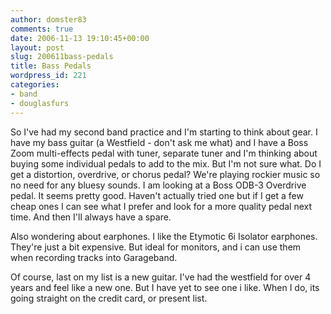 ```yaml
---
author: domster83
comments: true
date: 2006-11-13 19:10:45+00:00
layout: post
slug: 200611bass-pedals
title: Bass Pedals
wordpress_id: 221
categories:
- band
- douglasfurs
---
```


So I've had my second band practice and I'm starting to think about gear. I have my bass guitar (a Westfield - don't ask me what) and I have a Boss Zoom multi-effects pedal with tuner, separate tuner and I'm thinking about buying some individual pedals to add to the mix. But I'm not sure what. Do I get a distortion, overdrive, or chorus pedal? We're playing rockier music so no need for any bluesy sounds.
I am looking at a Boss ODB-3 Overdrive pedal. It seems pretty good. Haven't actually tried one but if I get a few cheap ones I can see what I prefer and look for a more quality pedal next time. And then I'll always have a spare.




Also wondering about earphones. I like the Etymotic 6i Isolator earphones. They're just a bit expensive. But ideal for monitors, and i can use them when recording tracks into Garageband.




Of course, last on my list is a new guitar. I've had the westfield for over 4 years and feel like a new one. But I have yet to see one i like. When I do, its going straight on the credit card, or present list.

